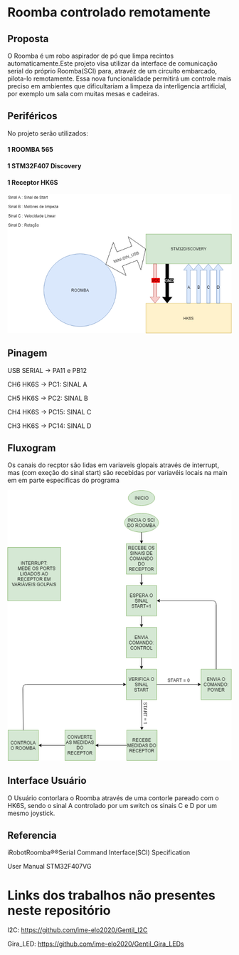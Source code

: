 # Roomba controlado remotamente 


## Proposta

  O Roomba é um robo aspirador de pó que limpa recintos automaticamente.Este projeto visa utilizar da interface de comunicação serial do
próprio Roomba(SCI) para, atravéz de um circuito embarcado, pilota-lo remotamente.
  Essa nova funcionalidade permitirá um controle mais preciso em ambientes que dificultariam a limpeza da interligencia artificial, por
exemplo um sala com muitas mesas e cadeiras.
## Periféricos

No projeto serão utilizados:

#### 1 ROOMBA 565
#### 1 STM32F407 Discovery
#### 1 Receptor HK6S

![Perifericos](PeriféricosRoomba.png)

## Pinagem

USB SERIAL -> PA11 e PB12 

CH6 HK6S -> PC1: SINAL A

CH5 HK6S -> PC2: SINAL B

CH4 HK6S -> PC15: SINAL C

CH3 HK6S -> PC14: SINAL D

## Fluxogram
  Os canais do recptor são lidas em variaveis glopais através de interrupt, mas (com exeção do sinal start) são recebidas por variavéis
locais na main em em parte especificas do programa

![Fluxograma](fluxograma.png)

## Interface Usuário
  O Usuário contorlara o Roomba através de uma contorle pareado com o HK6S, sendo o sinal A controlado por um switch os sinais C e D por um
mesmo joystick.

## Referencia
iRobotRoomba®®Serial Command Interface(SCI) Specification

User Manual STM32F407VG

# Links dos trabalhos não presentes neste repositório
I2C: https://github.com/ime-elo2020/Gentil_I2C

Gira_LED: https://github.com/ime-elo2020/Gentil_Gira_LEDs
